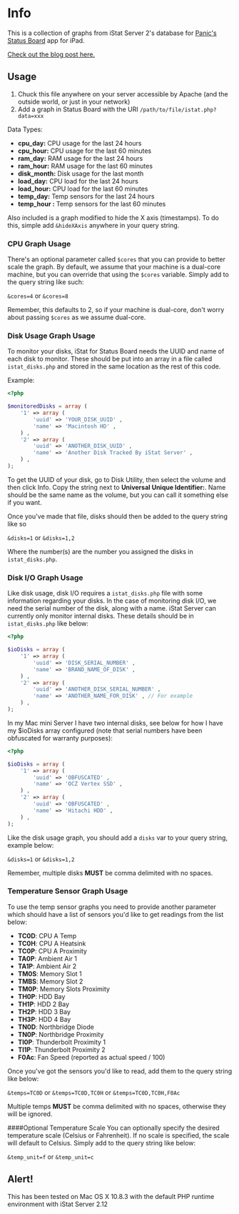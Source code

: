 # Info
This is a collection of graphs from iStat Server 2's database for [Panic's Status Board](http://panic.com/statusboard/) app for iPad.

[Check out the blog post here.](http://www.yesdevnull.net/2013/05/istat-server-graphs-for-status-board/)

## Usage
1. Chuck this file anywhere on your server accessible by Apache (and the outside world, or just in your network)
2. Add a graph in Status Board with the URI ```/path/to/file/istat.php?data=xxx```

Data Types:
* **cpu_day:** CPU usage for the last 24 hours
* **cpu_hour:** CPU usage for the last 60 minutes
* **ram_day:** RAM usage for the last 24 hours
* **ram_hour:** RAM usage for the last 60 minutes
* **disk_month:** Disk usage for the last month
* **load_day:** CPU load for the last 24 hours
* **load_hour:** CPU load for the last 60 minutes
* **temp_day:** Temp sensors for the last 24 hours
* **temp_hour :** Temp sensors for the last 60 minutes

Also included is a graph modified to hide the X axis (timestamps).  To do this, simple add ```&hideXAxis``` anywhere in your query string.

### CPU Graph Usage
There's an optional parameter called ```$cores``` that you can provide to better scale the graph.  By default, we assume that your machine is a dual-core machine, but you can override that using the ```$cores``` variable.  Simply add to the query string like such:

```&cores=4``` or ```&cores=8```

Remember, this defaults to 2, so if your machine is dual-core, don't worry about passing ```$cores``` as we assume dual-core.

### Disk Usage Graph Usage
To monitor your disks, iStat for Status Board needs the UUID and name of each disk to monitor.  These should be put into an array in a file called ```istat_disks.php``` and stored in the same location as the rest of this code. 

Example:

```php
<?php

$monitoredDisks = array (
	'1' => array (
		'uuid' => 'YOUR_DISK_UUID' ,
		'name' => 'Macintosh HD' ,
	) ,
	'2' => array (
		'uuid' => 'ANOTHER_DISK_UUID' ,
		'name' => 'Another Disk Tracked By iStat Server' ,
	) ,
);
```

To get the UUID of your disk, go to Disk Utility, then select the volume and then click Info.  Copy the string next to **Universal Unique Identifier:**.  Name should be the same name as the volume, but you can call it something else if you want.

Once you've made that file, disks should then be added to the query string like so

```&disks=1``` or ```&disks=1,2```

Where the number(s) are the number you assigned the disks in ```istat_disks.php```.

### Disk I/O Graph Usage
Like disk usage, disk I/O requires a ```istat_disks.php``` file with some information regarding your disks.  In the case of monitoring disk I/O, we need the serial number of the disk, along with a name.  iStat Server can currently only monitor internal disks.  These details should be in ```istat_disks.php``` like below:

```php
<?php

$ioDisks = array (
	'1' => array (
		'uuid' => 'DISK_SERIAL_NUMBER' ,
		'name' => 'BRAND_NAME_OF_DISK' ,
	) ,
	'2' => array (
		'uuid' => 'ANOTHER_DISK_SERIAL_NUMBER' ,
		'name' => 'ANOTHER_NAME_FOR_DISK' , // For example
	) ,
);
```

In my Mac mini Server I have two internal disks, see below for how I have my $ioDisks array configured (note that serial numbers have been obfuscated for warranty purposes):

```php
<?php

$ioDisks = array (
	'1' => array (
		'uuid' => 'OBFUSCATED' ,
		'name' => 'OCZ Vertex SSD' ,
	) ,
	'2' => array (
		'uuid' => 'OBFUSCATED' ,
		'name' => 'Hitachi HDD' ,
	) ,
);
```

Like the disk usage graph, you should add a ```disks``` var to your query string, example below:

```&disks=1``` or ```&disks=1,2```

Remember, multiple disks __MUST__ be comma delimited with no spaces.

### Temperature Sensor Graph Usage
To use the temp sensor graphs you need to provide another parameter which should have a list of sensors
you'd like to get readings from the list below:

* __TC0D__: CPU A Temp
* __TC0H__: CPU A Heatsink
* __TC0P__: CPU A Proximity
* __TA0P__: Ambient Air 1
* __TA1P__: Ambient Air 2
* __TM0S__: Memory Slot 1
* __TMBS__: Memory Slot 2
* __TM0P__: Memory Slots Proximity
* __TH0P__: HDD Bay
* __TH1P__: HDD 2 Bay
* __TH2P__: HDD 3 Bay
* __TH3P__: HDD 4 Bay
* __TN0D__: Northbridge Diode
* __TN0P__: Northbridge Proximity
* __TI0P__: Thunderbolt Proximity 1
* __TI1P__: Thunderbolt Proximity 2
* __F0Ac__: Fan Speed (reported as actual speed / 100)

Once you've got the sensors you'd like to read, add them to the query string like below:

```&temps=TC0D``` or ```&temps=TC0D,TC0H``` or ```&temps=TC0D,TC0H,F0Ac```

Multiple temps __MUST__ be comma delimited with no spaces, otherwise they will be ignored.

####Optional Temperature Scale
You can optionally specify the desired temperature scale (Celsius or Fahrenheit). If no scale is specified, the scale will default to Celsius. Simply add to the query string like below:

```&temp_unit=f``` or ```&temp_unit=c```

## Alert!
This has been tested on Mac OS X 10.8.3 with the default PHP runtime environment with iStat Server 2.12
